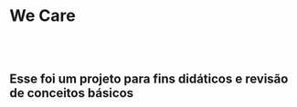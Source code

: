 <h1> We Care </h1>

<br/>
<br/>

<h2>Esse foi um projeto para fins didáticos e revisão de conceitos básicos</h2>
